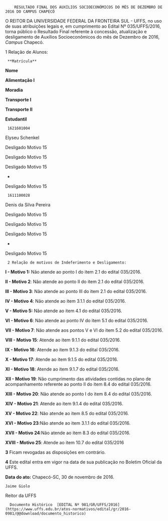         RESULTADO FINAL DOS AUXÍLIOS SOCIOECONÔMICOS DO MÊS DE DEZEMBRO DE 2016 DO CAMPUS CHAPECÓ  

O REITOR DA UNIVERSIDADE FEDERAL DA FRONTEIRA SUL - UFFS, no uso de suas atribuições legais e, em cumprimento ao Edital Nº 035/UFFS/2016, torna público o Resultado Final referente à concessão, atualização e desligamento de Auxílios Socioeconômicos do mês de Dezembro de 2016, *Campus* Chapecó.

 1 Relação de Alunos:

     **Matrícula**

   **Nome**

   **Alimentação I**

   **Moradia**

   **Transporte I**

   **Transporte II**

   **Estudantil**

     1621601004

   Elyseu Schenkel

   Desligado Motivo 15

   Desligado Motivo 15

   Desligado Motivo 15

   -

   Desligado Motivo 15

     1611100028

   Denis da Silva Pereira

   Desligado Motivo 15

   Desligado Motivo 15

   Desligado Motivo 15

   -

   Desligado Motivo 15

     2 Relação de motivos de Indeferimento e Desligamento:

 **I - Motivo 1:** Não atende ao ponto I do item 2.1 do edital 035/2016.

 **II - Motivo 2**: Não atende ao ponto II do item 2.1 do edital 035/2016.

 **III - Motivo 3**: Não atende ao ponto III do item 2.1 do edital 035/2016.

 **IV - Motivo 4**: Não atende ao item 3.1.1 do edital 035/2016.

 **V - Motivo 5:** Não atende ao item 4.1 do edital 035/2016.

 **VI - Motivo 6**: Não atende ao ponto IV do item 5.1 do edital 035/2016.

 **VII - Motivo 7**: Não atende aos pontos V e VI do item 5.2 do edital 035/2016.

 **VIII - Motivo 15**: Atende ao item 9.1.1 do edital 035/2016.

 **IX - Motivo 16**: Atende ao item 9.1.3 do edital 035/2016.

 **X - Motivo 17**: Atende ao item 9.1.5 do edital 035/2016.

 **XI - Motivo 18**: Atende ao item 9.1.7 do edital 035/2016.

 **XII - Motivo 19**: Não cumprimento das atividades contidas no plano de acompanhamento referente ao ponto II do item 8.4 do edital 035/2016.

 **XIII - Motivo 20**: Não atende ao ponto I do item 8.4 do edital 035/2016.

 **XIV - Motivo 21**: Atende ao item 9.1.4 do edital 035/2016.

 **XV - Motivo 22**: Não atende ao item 8.5 do edital 035/2016.

 **XVI - Motivo 23**:Não atende ao item 3.1.1 do edital 035/2016.

 **XVII - Motivo 24**:Não atende ao item 8.3 do edital 035/2016.

 **XVIII - Motivo 25**: Atende ao item 10.7 do edital 035/2016

 **3** Ficam revogadas as disposições em contrário.

 **4** Este edital entra em vigor na data de sua publicação no Boletim Oficial da UFFS.

  

   **Data do ato:** Chapecó-SC, 30 de novembro de 2016.   
 

    Jaime Giolo   
 Reitor da UFFS 

      Documento Histórico  [EDITAL Nº 981/GR/UFFS/2016](https://www.uffs.edu.br/atos-normativos/edital/gr/2016-0981/@@download/documento_historico)     
      